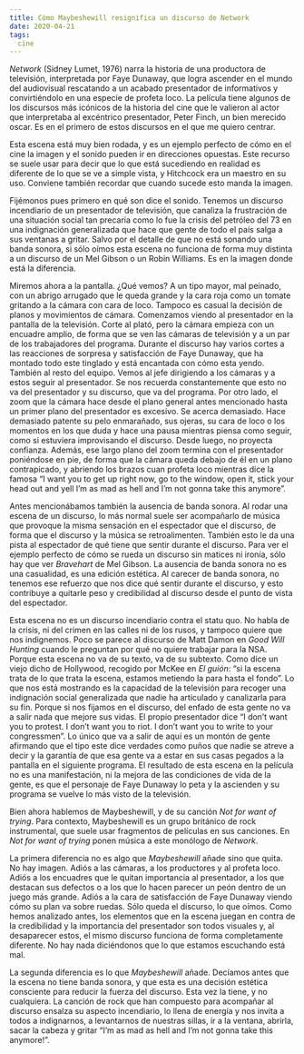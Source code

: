 ```yaml
---
title: Cómo Maybeshewill resignifica un discurso de Network
date: 2020-04-21
tags:
  cine
---
```

*Network* (Sidney Lumet, 1976) narra la historia de una productora de televisión, interpretada por Faye Dunaway, que logra ascender en el mundo del audiovisual rescatando a un acabado presentador de informativos y convirtiéndolo en una especie de profeta loco. La película tiene algunos de los discursos más icónicos de la historia del cine que le valieron al actor que interpretaba al excéntrico presentador, Peter Finch, un bien merecido oscar. Es en el primero de estos discursos en el que me quiero centrar.

<youtube id="MRuS3dxKK9U" />

Esta escena está muy bien rodada, y es un ejemplo perfecto de cómo en el cine la imagen y el sonido pueden ir en direcciones opuestas. Este recurso se suele usar para decir que lo que está sucediendo en realidad es diferente de lo que se ve a simple vista, y Hitchcock era un maestro en su uso. Conviene también recordar que cuando sucede esto manda la imagen.

Fijémonos pues primero en qué son dice el sonido. Tenemos un discurso incendiario de un presentador de televisión, que canaliza la frustración de una situación social tan precaria como lo fue la crisis del petróleo del 73 en una indignación generalizada que hace que gente de todo el país salga a sus ventanas a gritar. Salvo por el detalle de que no está sonando una banda sonora, si sólo oímos esta escena no funciona de forma muy distinta a un discurso de un Mel Gibson o un Robin Williams. Es en la imagen donde está la diferencia.

Miremos ahora a la pantalla. ¿Qué vemos? A un tipo mayor, mal peinado, con un abrigo arrugado que le queda grande y la cara roja como un tomate gritando a la cámara con cara de loco. Tampoco es casual la decisión de planos y movimientos de cámara. Comenzamos viendo al presentador en la pantalla de la televisión. Corte al plató, pero la cámara empieza con un encuadre amplio, de forma que se ven las cámaras de televisión y a un par de los trabajadores del programa. Durante el discurso hay varios cortes a las reacciones de sorpresa y satisfacción de Faye Dunaway, que ha montado todo este tinglado y está encantada con cómo esta yendo. También al resto del equipo. Vemos al jefe dirigiendo a los cámaras y a estos seguir al presentador. Se nos recuerda constantemente que esto no va del presentador y su discurso, que va del programa. Por otro lado, el zoom que la cámara hace desde el plano general antes mencionado hasta un primer plano del presentador es excesivo. Se acerca demasiado. Hace demasiado patente su pelo enmarañado, sus ojeras, su cara de loco o los momentos en los que duda y hace una pausa mientras piensa como seguir, como si estuviera improvisando el discurso. Desde luego, no proyecta confianza. Además, ese largo plano del zoom termina con el presentador poniéndose en pie, de forma que la cámara queda debajo de él en un plano contrapicado, y abriendo los brazos cuan profeta loco mientras dice la famosa “I want you to get up right now, go to the window, open it, stick your head out and yell I’m as mad as hell and I’m not gonna take this anymore”.

Antes mencionábamos también la ausencia de banda sonora. Al rodar una escena de un discurso, lo más normal suele ser acompañarlo de música que provoque la misma sensación en el espectador que el discurso, de forma que el discurso y la música se retroalimenten. También esto le da una pista al espectador de qué tiene que sentir durante el discurso. Para ver el ejemplo perfecto de cómo se rueda un discurso sin matices ni ironía, sólo hay que ver *Bravehart* de Mel Gibson. La ausencia de banda sonora no es una casualidad, es una edición estética. Al carecer de banda sonora, no tenemos ese refuerzo que nos dice qué sentir durante el discurso, y esto contribuye a quitarle peso y credibilidad al discurso desde el punto de vista del espectador.

Esta escena no es un discurso incendiario contra el statu quo. No habla de la crisis, ni del crimen en las calles ni de los rusos, y tampoco quiere que nos indignemos. Poco se parece al discurso de Matt Damon en *Good Will Hunting* cuando le preguntan por qué no quiere trabajar para la NSA. Porque esta escena no va de su texto, va de su subtexto. Como dice un viejo dicho de Hollywood, recogido por McKee en *El guión*: “si la escena trata de lo que trata la escena, estamos metiendo la para hasta el fondo”. Lo que nos está mostrando es la capacidad de la televisión para recoger una indignación social generalizada que nadie ha articulado y canalizarla para su fin. Porque si nos fijamos en el discurso, del enfado de esta gente no va a salir nada que mejore sus vidas. El propio presentador dice “I don’t want you to protest. I don’t want you to riot. I don’t want you to write to your congressmen”. Lo único que va a salir de aquí es un montón de gente afirmando que el tipo este dice verdades como puños que nadie se atreve a decir y la garantía de que esa gente va a estar en sus casas pegados a la pantalla en el siguiente programa. El resultado de esta escena en la película no es una manifestación, ni la mejora de las condiciones de vida de la gente, es que el personaje de Faye Dunaway lo peta y la ascienden y su programa se vuelve lo más visto de la televisión.

Bien ahora hablemos de Maybeshewill, y de su canción *Not for want of trying*. Para contexto, Maybeshewill es un grupo británico de rock instrumental, que suele usar fragmentos de películas en sus canciones. En *Not for want of trying* ponen música a este monólogo de *Network*.

<youtube id="L-778EerveU" />

La primera diferencia no es algo que *Maybeshewill* añade sino que quita. No hay imagen. Adiós a las cámaras, a los productores y al profeta loco. Adiós a los encuadres que le quitan importancia al presentador, a los que destacan sus defectos o a los que lo hacen parecer un peón dentro de un juego más grande. Adiós a la cara de satisfacción de Faye Dunaway viendo cómo su plan va sobre ruedas. Sólo queda el discurso, lo que oímos. Como hemos analizado antes, los elementos que en la escena juegan en contra de la credibilidad y la importancia del presentador son todos visuales y, al desaparecer estos, el mismo discurso funciona de forma completamente diferente. No hay nada diciéndonos que lo que estamos escuchando está mal.

La segunda diferencia es lo que *Maybeshewill* añade. Decíamos antes que la escena no tiene banda sonora, y que esta es una decisión estética consciente para reducir la fuerza del discurso. Esta vez la tiene, y no cualquiera. La canción de rock que han compuesto para acompañar al discurso ensalza su aspecto incendiario, lo llena de energía y nos invita a todos a indignarnos, a levantarnos de nuestras sillas, ir a la ventana, abrirla, sacar la cabeza y gritar “I’m as mad as hell and I’m not gonna take this anymore!”.